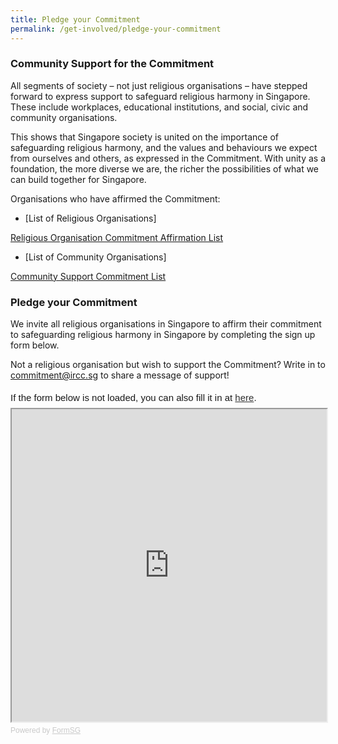```yaml
---
title: Pledge your Commitment
permalink: /get-involved/pledge-your-commitment
---
```

### Community Support for the Commitment

All segments of society – not just religious organisations – have stepped forward to express support to safeguard religious harmony in Singapore. These include workplaces, educational institutions, and social, civic and community organisations. 

This shows that Singapore society is united on the importance of safeguarding religious harmony, and the values and behaviours we expect from ourselves and others, as expressed in the Commitment. With unity as a foundation, the more diverse we are, the richer the possibilities of what we can build together for Singapore.

Organisations who have affirmed the Commitment:

* [List of Religious Organisations]

[Religious Organisation Commitment Affirmation List](/files/RELIGIOUS%20ORGANISATIONS%20WHO%20HAVE%20AFFIRMED%20THE%20COMMITMENT.pdf)

* [List of Community Organisations]

[Community Support Commitment List](/files/List%20of%20Community%20Support%20for%20Commitment.pdf)

### Pledge your Commitment

We invite all religious organisations in Singapore to affirm their commitment to safeguarding religious harmony in Singapore by completing the sign up form below. 

Not a religious organisation but wish to support the Commitment? Write in to [commitment@ircc.sg](mailto:commitment@ircc.sg) to share a message of support!

<div style="font-family:Sans-Serif;font-size:15px;color:#000;opacity:0.9;padding-top:5px;padding-bottom:8px">If the form below is not loaded, you can also fill it in at <a href="https://form.gov.sg/60af645f1f455b0012269b75">here</a>.</div>

<!-- Change the width and height values to suit you best -->
<iframe id="iframe" src="https://form.gov.sg/60af645f1f455b0012269b75" style="width:100%;height:500px"></iframe>

<div style="font-family:Sans-Serif;font-size:12px;color:#999;opacity:0.5;padding-top:5px">Powered by <a href="https://form.gov.sg" style="color: #999">FormSG</a></div>